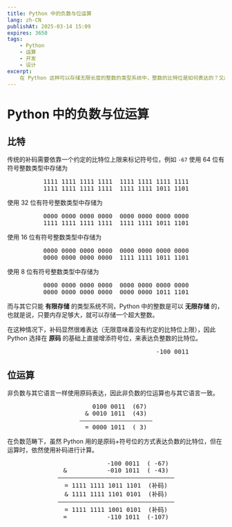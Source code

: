 ```yaml
---
title: Python 中的负数与位运算
lang: zh-CN
publishAt: 2025-03-14 15:09
expires: 3650
tags:
    - Python
    - 运算
    - 开发
    - 设计
excerpt:
    在 Python 这种可以存储无限长度的整数的类型系统中，整数的比特位是如何表达的？又应该如何进行计算？
---
```


# Python 中的负数与位运算

<RevisionInfo />

## 比特

传统的补码需要依靠一个约定的比特位上限来标记符号位，例如 `-67` 使用 64 位有符号整数类型中存储为

<pre style="text-align: center">
<span style="color: var(--vp-c-text-1)">1111 1111 1111 1111  1111 1111 1111 1111</span>
<span style="color: var(--vp-c-text-1)">1111 1111 1111 1111  1111 1111 1011 1101</span>
</pre>

使用 32 位有符号整数类型中存储为

<pre style="text-align: center">
<span style="color: var(--vp-c-text-3)">0000 0000 0000 0000  0000 0000 0000 0000</span>
<span style="color: var(--vp-c-text-1)">1111 1111 1111 1111  1111 1111 1011 1101</span>
</pre>

使用 16 位有符号整数类型中存储为

<pre style="text-align: center">
<span style="color: var(--vp-c-text-3)">0000 0000 0000 0000  0000 0000 0000 0000</span>
<span style="color: var(--vp-c-text-3)">0000 0000 0000 0000  </span><span style="color: var(--vp-c-text-1)">1111 1111 1011 1101</span>
</pre>

使用 8 位有符号整数类型中存储为

<pre style="text-align: center">
<span style="color: var(--vp-c-text-3)">0000 0000 0000 0000  0000 0000 0000 0000</span>
<span style="color: var(--vp-c-text-3)">0000 0000 0000 0000  0000 0000 </span><span style="color: var(--vp-c-text-1)">1011 1101</span>
</pre>

而与其它只能 **有限存储** 的类型系统不同，Python 中的整数是可以 **无限存储** 的，也就是说，只要内存足够大，就可以存储一个超大整数。

在这种情况下，补码显然很难表达（无限意味着没有约定的比特位上限），因此 Python 选择在 **原码** 的基础上直接增添符号位，来表达负整数的比特位。

<pre style="text-align: center">
<span style="color: var(--vp-c-text-3)">                               </span><span style="color: var(--vp-c-text-1)">-100 0011</span>
</pre>

## 位运算

非负数与其它语言一样使用原码表达，因此非负数的位运算也与其它语言一致。

<pre style="text-align: center">
  0100 0011  (67)
& 0010 1011  (43)
————————————————————
= 0000 1011  ( 3)
</pre>

在负数范畴下，虽然 Python 用的是原码+符号位的方式表达负数的比特位，但在运算时，依然使用补码进行计算。

<pre style="text-align: center">
            -100 0011  ( -67)
&           -010 1011  ( -43)
————————————————————————————————
= 1111 1111 1011 1101  (补码)
& 1111 1111 1101 0101  (补码)
————————————————————————————————
= 1111 1111 1001 0101  (补码)
=           -110 1011  (-107)
</pre>
